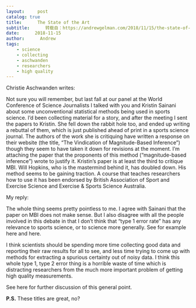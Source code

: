 ```yaml
---
layout:     post
catalog: true
title:      The State of the Art
subtitle:      转载自：https://andrewgelman.com/2018/11/15/the-state-of-the-art/
date:      2018-11-15
author:      Andrew
tags:
    - science
    - collecting
    - aschwanden
    - researchers
    - high quality
---
```





Christie Aschwanden writes:

> 
Not sure you will remember, but last fall at our panel at the World Conference of Science Journalists I talked with you and Kristin Sainani about some unconventional statistical methods being used in sports science. I’d been collecting material for a story, and after the meeting I sent the papers to Kristin. She fell down the rabbit hole too, and ended up writing a rebuttal of them, which is just published ahead of print in a sports science journal. 
The authors of the work she is critiquing have written a response on their website (the title, “The Vindication of Magnitude-Based Inference”) though they seem to have taken it down for revisions at the moment. 
I’m attaching the paper that the proponents of this method (“magnitude-based inference”) wrote to justify it. Kristin’s paper is at least the third to critique MBI. Will Hopkins, who is the mastermind behind it, has doubled down. His method seems to be gaining traction. A course that teaches researchers how to use it has been endorsed by British Association of Sport and Exercise Science and Exercise & Sports Science Australia.


My reply:

The whole thing seems pretty pointless to me. I agree with Sainani that the paper on MBI does not make sense. But I also disagree with all the people involved in this debate in that I don’t think that “type 1 error rate” has any relevance to sports science, or to science more generally. See for example here and here.

I think scientists should be spending more time collecting good data and reporting their raw results for all to see, and less time trying to come up with methods for extracting a spurious certainty out of noisy data. I think this whole type 1, type 2 error thing is a horrible waste of time which is distracting researchers from the much more important problem of getting high quality measurements. 

See here for further discussion of this general point.

**P.S.** These titles are great, no?



